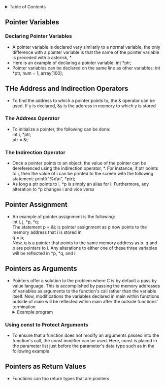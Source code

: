 <details>
<summary>Table of Contents</summary>
<ol>
  <li>
    <a href='#pointer-variables'>Pointer Variables</a>
  </li> 
  <li>
    <a href='#the-address-and-indirection-operators'>The Address and Indirection Operators</a>
  </li> 
  <li>
    <a href='#pointer-assignment'>Pointer Assignment</a>
  </li> 
  <li>
    <a href='#pointers-as-arguments'>Pointers as Arguments</a>
  </li> 
  <li>
    <a href='#pointers-as-return-values'>Pointers as Return Values</a>
  </li> 
</ol>
</details>

## Pointer Variables
### Declaring Pointer Variables
<ul>
  <li>
    <a>A pointer variable is declared very similarly to a normal variable, the only difference with a pointer variable is that the name of the pointer variable is preceded with a asterisk, *</a>
  </li>
  <li>
    <a>Here is an example of declaring a pointer variable: int *ptr;</a>
  </li>
  <li>
    <a>Pointer variables can be declared on the same line as other variables: int *ptr, num = 1, array[100];</a>  
  </li>  
</ul>

## THe Address and Indirection Operators
<ul>
  <li>
    <a>To find the address to which a pointer points to, the & operator can be used. If y is declared, &y is the address in memory to which y is stored</a>
  </li>
</ul> 

### The Address Operator
<ul>
  <li>
    <a>To initialize a pointer, the following can be done:<br />
    int i, *ptr;<br />
    ptr = &i;</a>
  </li>
</ul> 

### The Indirection Operator
<ul>
  <li>
    <a>Once a pointer points to an object, the value of the pointer can be dereferenced using the indirection operator, *. For instance, if ptr points to i, then the value of i can be printed to the screen with the following statement: printf("%d\n", *ptr);</a>
  </li>
  <li>
    <a>As long a ptr points to i, *p is simply an alias for i. Furthermore, any alteration to *p changes i and vice versa</a>
  </li>  
</ul>    

## Pointer Assignment
<ul>
  <li>
    <a>An example of pointer assignment is the following:<br />
    int i, j, *p, *q;<br />
    The statement p = &i; is pointer assignment as p now points to the memory address that i is stored in<br />
    q = p;<br />
    Now, q is a pointer that points to the same memory address as p. q and p are pointers to i. Any alterations to either one of these three variables will be reflected in *p, *q, and i</a>
  </li>
</ul>    

## Pointers as Arguments
<ul>
  <li>
    <a>Pointers offer a solution to the problem where C is by default a pass by value language. This is accomplished by passing the memory addresses of variables as arguments to the function's call rather than the variable itself. Now, modifications the variables declared in main within functions outside of main will be reflected within main after the outside functions' termination</a>
  </li>
  <details>
    <summary>Example program</summary>
      <ul>
        <pre>
          <code>
            #include <a><</a>stdio.h<a>></a><br />
            #define MAX 10<br />
            //function prototype for arrayFun
            void arrayFun(int[], int *, int *);<br />
            int main()
            {
                //variable declaration and initialization
                int input, array[MAX], iterations = 0, max, min;<br />
                printf("Enter 10 numbers: ");<br />
                //do-while loop which iterates until 
                do
                {
                    scanf("%d", &input);<br />
                    array[iterations++] = input;
                } while (iterations < MAX);<br />
                //calling arrayFun function
                arrayFun(array, &max, &min);<br />
                printf("Maximum: %d\n", max);
                printf("Minimum: %d\n", min);<br />
                return 0;
            }
          </code>
        </pre>    
      <details>
      <summary>Output</summary>
        <pre>
          <code>
            Enter 10 numbers: <u>43 93 -9 2 3 93 3 23 9 -33</u>
            Maximum: 93
            Minimum: -33
          </code>
        </pre>  
      </details>
    </ul>  
  </details>     
</ul>    

### Using const to Protect Arguments
<ul>
  <li>
    <a>To ensure that a function does not modify an arguments passed into the function's call, the const modifier can be used. Here, const is placed in the parameter list just before the parameter's data type such as in the following example</a>
  </li> 
</ul>  

## Pointers as Return Values
<ul>
  <li>
    <a>Functions can too return types that are pointers</a>
  </li>
</ul>    